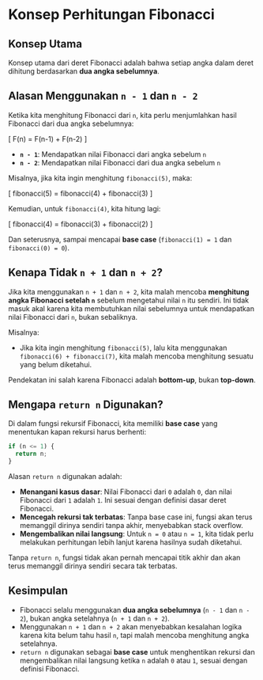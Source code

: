 # Konsep Perhitungan Fibonacci

## Konsep Utama
Konsep utama dari deret Fibonacci adalah bahwa setiap angka dalam deret dihitung berdasarkan **dua angka sebelumnya**.

## Alasan Menggunakan `n - 1` dan `n - 2`
Ketika kita menghitung Fibonacci dari `n`, kita perlu menjumlahkan hasil Fibonacci dari dua angka sebelumnya:

\[
F(n) = F(n-1) + F(n-2)
\]

- **`n - 1`**: Mendapatkan nilai Fibonacci dari angka sebelum `n`
- **`n - 2`**: Mendapatkan nilai Fibonacci dari dua angka sebelum `n`

Misalnya, jika kita ingin menghitung `fibonacci(5)`, maka:

\[
fibonacci(5) = fibonacci(4) + fibonacci(3)
\]

Kemudian, untuk `fibonacci(4)`, kita hitung lagi:

\[
fibonacci(4) = fibonacci(3) + fibonacci(2)
\]

Dan seterusnya, sampai mencapai **base case** (`fibonacci(1) = 1` dan `fibonacci(0) = 0`).

## Kenapa Tidak `n + 1` dan `n + 2`?
Jika kita menggunakan `n + 1` dan `n + 2`, kita malah mencoba **menghitung angka Fibonacci setelah `n`** sebelum mengetahui nilai `n` itu sendiri. Ini tidak masuk akal karena kita membutuhkan nilai sebelumnya untuk mendapatkan nilai Fibonacci dari `n`, bukan sebaliknya.

Misalnya:
- Jika kita ingin menghitung `fibonacci(5)`, lalu kita menggunakan `fibonacci(6) + fibonacci(7)`, kita malah mencoba menghitung sesuatu yang belum diketahui.

Pendekatan ini salah karena Fibonacci adalah **bottom-up**, bukan **top-down**.

## Mengapa `return n` Digunakan?
Di dalam fungsi rekursif Fibonacci, kita memiliki **base case** yang menentukan kapan rekursi harus berhenti:

```javascript
if (n <= 1) {
  return n;
}
```

Alasan `return n` digunakan adalah:
- **Menangani kasus dasar**: Nilai Fibonacci dari `0` adalah `0`, dan nilai Fibonacci dari `1` adalah `1`. Ini sesuai dengan definisi dasar deret Fibonacci.
- **Mencegah rekursi tak terbatas**: Tanpa base case ini, fungsi akan terus memanggil dirinya sendiri tanpa akhir, menyebabkan stack overflow.
- **Mengembalikan nilai langsung**: Untuk `n = 0` atau `n = 1`, kita tidak perlu melakukan perhitungan lebih lanjut karena hasilnya sudah diketahui.

Tanpa `return n`, fungsi tidak akan pernah mencapai titik akhir dan akan terus memanggil dirinya sendiri secara tak terbatas.

## Kesimpulan
- Fibonacci selalu menggunakan **dua angka sebelumnya** (`n - 1` dan `n - 2`), bukan angka setelahnya (`n + 1` dan `n + 2`).
- Menggunakan `n + 1` dan `n + 2` akan menyebabkan kesalahan logika karena kita belum tahu hasil `n`, tapi malah mencoba menghitung angka setelahnya.
- `return n` digunakan sebagai **base case** untuk menghentikan rekursi dan mengembalikan nilai langsung ketika `n` adalah `0` atau `1`, sesuai dengan definisi Fibonacci.


